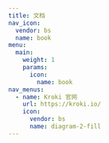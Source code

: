 ```yaml
---
title: 文档
nav_icon:
  vendor: bs
  name: book
menu:
  main:
    weight: 1
    params:
      icon:
        name: book
nav_menus:
  - name: Kroki 官网
    url: https://kroki.io/
    icon:
      vendor: bs
      name: diagram-2-fill
---
```

